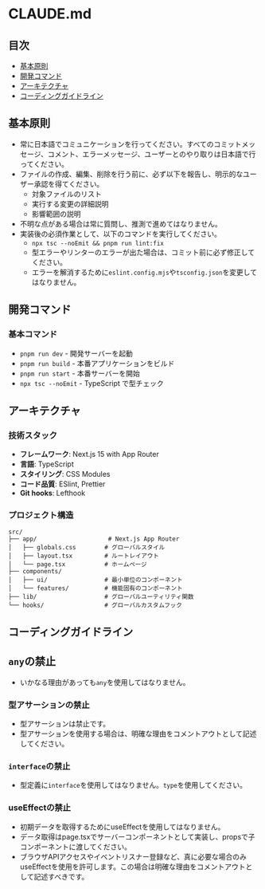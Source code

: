 # CLAUDE.md

## 目次

- [基本原則](#基本原則)
- [開発コマンド](#開発コマンド)
- [アーキテクチャ](#アーキテクチャ)
- [コーディングガイドライン](#コーディングガイドライン)

## 基本原則

- 常に日本語でコミュニケーションを行ってください。すべてのコミットメッセージ、コメント、エラーメッセージ、ユーザーとのやり取りは日本語で行ってください。
- ファイルの作成、編集、削除を行う前に、必ず以下を報告し、明示的なユーザー承認を得てください。
  - 対象ファイルのリスト
  - 実行する変更の詳細説明
  - 影響範囲の説明
- 不明な点がある場合は常に質問し、推測で進めてはなりません。
- 実装後の必須作業として、以下のコマンドを実行してください。
    - `npx tsc --noEmit && pnpm run lint:fix`
    - 型エラーやリンターのエラーが出た場合は、コミット前に必ず修正してください。
    - エラーを解消するために`eslint.config.mjs`や`tsconfig.json`を変更してはなりません。

## 開発コマンド

### 基本コマンド

- `pnpm run dev` - 開発サーバーを起動
- `pnpm run build` - 本番アプリケーションをビルド
- `pnpm run start` - 本番サーバーを開始
- `npx tsc --noEmit` - TypeScript で型チェック

## アーキテクチャ

### 技術スタック

- **フレームワーク**: Next.js 15 with App Router
- **言語**: TypeScript
- **スタイリング**: CSS Modules
- **コード品質**: ESlint, Prettier
- **Git hooks**: Lefthook

### プロジェクト構造

```
src/
├── app/                    # Next.js App Router
│   ├── globals.css        # グローバルスタイル
│   ├── layout.tsx         # ルートレイアウト
│   └── page.tsx           # ホームページ
├── components/
│   ├── ui/                # 最小単位のコンポーネント
│   └── features/          # 機能固有のコンポーネント
├── lib/                   # グローバルユーティリティ関数
└── hooks/                 # グローバルカスタムフック
```

## コーディングガイドライン

## `any`の禁止

- いかなる理由があっても`any`を使用してはなりません。

### 型アサーションの禁止

- 型アサーションは禁止です。
- 型アサーションを使用する場合は、明確な理由をコメントアウトとして記述してください。

### `interface`の禁止

- 型定義に`interface`を使用してはなりません。`type`を使用してください。

### useEffectの禁止

- 初期データを取得するためにuseEffectを使用してはなりません。
- データ取得はpage.tsxでサーバーコンポーネントとして実装し、propsで子コンポーネントに渡してください。
- ブラウザAPIアクセスやイベントリスナー登録など、真に必要な場合のみuseEffectを使用を許可します。この場合は明確な理由をコメントアウトとして記述すべきです。
